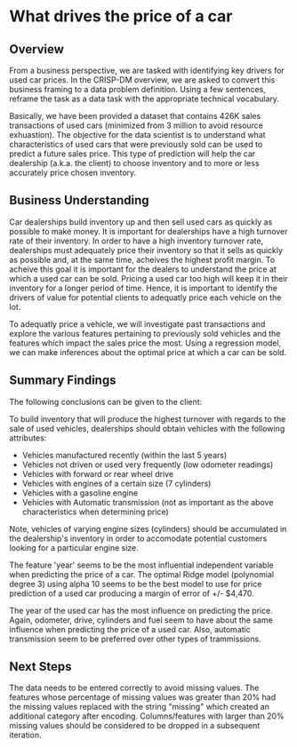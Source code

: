 # What drives the price of a car

## Overview

From a business perspective, we are tasked with identifying key drivers for used car prices. In the CRISP-DM overview, we are asked to convert this business framing to a data problem definition. Using a few sentences, reframe the task as a data task with the appropriate technical vocabulary.

Basically, we have been provided a dataset that contains 426K sales transactions of used cars (minimized from 3 million to avoid resource exhuastion).  The objective for the data scientist is to understand what characteristics of used cars that were previously sold can be used to predict a future sales price.  This type of prediction will help the car dealership (a.k.a. the client) to choose inventory and to more or less accurately price chosen inventory.

## Business Understanding

Car dealerships build inventory up and then sell used cars as quickly as possible to make money. It is important for dealerships have a high turnover rate of their inventory.  In order to have a high inventory turnover rate, dealerships must adequately price their inventory so that it sells as quickly as possible and, at the same time, acheives the highest profit margin.  To acheive this goal it is important for the dealers to understand the price at which a used car can be sold. Pricing a used car too high will keep it in their inventory for a longer period of time. Hence, it is important to identify the drivers of value for potential clients to adequatly price each vehicle on the lot.

To adequatly price a vehicle, we will investigate past transactions and explore the various features pertaining to previously sold vehicles and the features which impact the sales price the most. Using a regression model, we can make inferences about the optimal price at which a car can be sold.

## Summary Findings

The following conclusions can be given to the client:

To build inventory that will produce the highest turnover with regards to the sale of used vehicles, dealerships should obtain vehicles with the following attributes:

- Vehicles manufactured recently (within the last 5 years)
- Vehicles not driven or used very frequently (low odometer readings)
- Vehicles with forward or rear wheel drive
- Vehicles with engines of a certain size (7 cylinders)
- Vehicles with a gasoline engine
- Vehicles with Automatic transmission (not as important as the above characteristics when determining price)


Note, vehicles of varying engine sizes (cylinders) should be accumulated in the dealership's inventory in order to accomodate potential customers looking for a particular engine size.

The feature 'year' seems to be the most influential independent variable when predicting the price of a car. The optimal Ridge model (polynomial degree 3) using alpha 10 seems to be the best model to use for price prediction of a used car producing a margin of error of +/- $4,470.

The year of the used car has the most influence on predicting the price. Again, odometer, drive, cylinders and fuel seem to have about the same influence when predicting the price of a used car. Also, automatic transmission seem to be preferred over other types of trammissions.

## Next Steps

The data needs to be entered correctly to avoid missing values.  The features whose percentage of missing values was greater than 20% had the missing values replaced with the string "missing" which created an additional category after encoding.  Columns/features with larger than 20% missing values should be considered to be dropped in a subsequent iteration.
